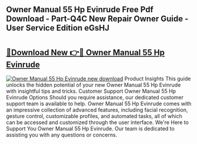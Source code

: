 ## Owner Manual 55 Hp Evinrude Free Pdf Download - Part-Q4C New Repair Owner Guide - User Service Edition eGsHJ

# <h2><a href="http://bc6211.oget.top/?id=Owner+Manual+55+Hp+Evinrude">🔗Download New 👉🔴 Owner Manual 55 Hp Evinrude</a></h2>

[![Owner Manual 55 Hp Evinrude new download](https://i.imgur.com/5g1atiW.png)](http://bc6211.oget.top/?id=Owner+Manual+55+Hp+Evinrude)
Product Insights This guide unlocks the hidden potential of your new Owner Manual 55 Hp Evinrude with insightful tips and tricks. Customer Support Owner Manual 55 Hp Evinrude Options Should you require assistance, our dedicated customer support team is available to help. Owner Manual 55 Hp Evinrude comes with an impressive collection of advanced features, including facial recognition, gesture control, customizable profiles, and automated tasks, all of which can be accessed and customized through the user interface. We're Here to Support You Owner Manual 55 Hp Evinrude. Our team is dedicated to assisting you with any questions or concerns.
